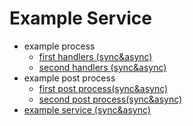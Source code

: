 # Example Service

* example process
  * [first handlers (sync&async)](./processes/first_handler.py)   
  * [second handlers (sync&async)](./processes/second_handler.py)   
* example post process
  * [first post process(sync&async)](./post_processes/first_post_processor.py)
  * [second post process(sync&async)](./post_processes/second_post_processor.py)
* [example service (sync&async)](./example_service.py)
 
